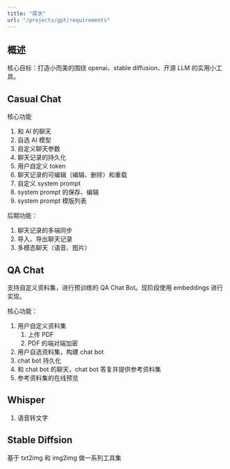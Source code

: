 ```yaml
---
title: "需求"
url: "/projects/gpt/requirements"
---
```


## 概述

核心目标：打造小而美的围绕 openai、stable diffusion、开源 LLM 的实用小工具。

## Casual Chat

核心功能

1. 和 AI 的聊天
2. 自选 AI 模型
3. 自定义聊天参数
4. 聊天记录的持久化
5. 用户自定义 token
6. 聊天记录的可编辑（编辑、删除）和重载
7. 自定义 system prompt
8. system prompt 的保存、编辑
9. system prompt 模版列表

后期功能：

1. 聊天记录的多端同步
2. 导入、导出聊天记录
3. 多模态聊天（语音、图片）

## QA Chat

支持自定义资料集，进行预训练的 QA Chat Bot。现阶段使用 embeddings 进行实现。

核心功能：

1. 用户自定义资料集
   1. 上传 PDF
   2. PDF 的端对端加密
2. 用户自选资料集，构建 chat bot
3. chat bot 持久化
4. 和 chat bot 的聊天，chat bot 答复并提供参考资料集
5. 参考资料集的在线预览

## Whisper

1. 语音转文字

## Stable Diffsion

基于 txt2img 和 img2img 做一系列工具集
